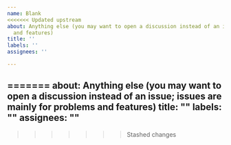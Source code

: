 ```yaml
---
name: Blank
<<<<<<< Updated upstream
about: Anything else (you may want to open a discussion instead of an issue; issues are mainly for problems
  and features)
title: ''
labels: ''
assignees: ''

---
```



=======
about:
    Anything else (you may want to open a discussion instead of an issue; issues are mainly for problems
    and features)
title: ""
labels: ""
assignees: ""
---
>>>>>>> Stashed changes

